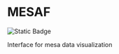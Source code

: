 # MESAF
![Static Badge](https://img.shields.io/badge/license-CC_BY-NC-SA-green)

Interface for mesa data visualization
